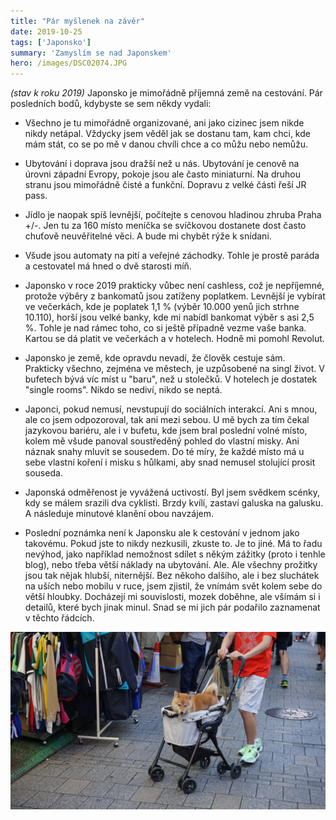 ```yaml
---
title: "Pár myšlenek na závěr"
date: 2019-10-25
tags: ['Japonsko']
summary: 'Zamyslím se nad Japonskem'
hero: /images/DSC02074.JPG
---
```


_(stav k roku 2019)_
Japonsko je mimořádně příjemná země na cestování. Pár posledních bodů, kdybyste se sem někdy vydali:

- Všechno je tu mimořádně organizované, ani jako cizinec jsem nikde nikdy netápal. Vždycky jsem věděl jak se dostanu tam, kam chci, kde mám stát, co se po mě v danou chvíli chce a co můžu nebo nemůžu.

- Ubytování i doprava jsou dražší než u nás. Ubytování je cenově na úrovni západní Evropy, pokoje jsou ale často miniaturní. Na druhou stranu jsou mimořádně čisté a funkční. Dopravu z velké části řeší JR pass.

- Jídlo je naopak spíš levnější, počítejte s cenovou hladinou zhruba Praha +/-. Jen tu za 160 místo meníčka se svíčkovou dostanete dost často chuťově neuvěřitelné věci. A bude mi chybět rýže k snídani.

- Všude jsou automaty na pití a veřejné záchodky. Tohle je prostě paráda a cestovatel má hned o dvě starosti míň.

- Japonsko v roce 2019 prakticky vůbec není cashless, což je nepříjemné, protože výběry z bankomatů jsou zatíženy poplatkem. Levnější je vybírat ve večerkách, kde je poplatek 1,1 % (výběr 10.000 yenů jich strhne 10.110), horší jsou velké banky, kde mi nabídl bankomat výběr s asi 2,5 %. Tohle je nad rámec toho, co si ještě případně vezme vaše banka. Kartou se dá platit ve večerkách a v hotelech. Hodně mi pomohl Revolut.

- Japonsko je země, kde opravdu nevadí, že člověk cestuje sám. Prakticky všechno, zejména ve městech, je uzpůsobené na singl život. V bufetech bývá víc míst u "baru", než u stolečků. V hotelech je dostatek "single rooms". Nikdo se nediví, nikdo se neptá.

- Japonci, pokud nemusí, nevstupují do sociálních interakcí. Ani s mnou, ale co jsem odpozoroval, tak ani mezi sebou. U mě bych za tím čekal jazykovou bariéru, ale i v bufetu, kde jsem bral poslední volné místo, kolem mě všude panoval soustředěný pohled do vlastní misky. Ani náznak snahy mluvit se sousedem. Do té míry, že každé místo má u sebe vlastní koření i misku s hůlkami, aby snad nemusel stolující prosit souseda.

- Japonská odměřenost je vyvážená uctivostí. Byl jsem svědkem scénky, kdy se málem srazili dva cyklisti. Brzdy kvílí, zastaví galuska na galusku. A následuje minutové klanění obou navzájem.

- Poslední poznámka není k Japonsku ale k cestování v jednom jako takovému. Pokud jste to nikdy nezkusili, zkuste to. Je to jiné. Má to řadu nevýhod, jako například nemožnost sdílet s někým zážitky (proto i tenhle blog), nebo třeba větší náklady na ubytování. Ale. Ale všechny prožitky jsou tak nějak hlubší, niternější. Bez někoho dalšího, ale i bez sluchátek na uších nebo mobilu v ruce, jsem zjistil, že vnímám svět kolem sebe do větší hloubky. Docházejí mi souvislosti, mozek doběhne, ale všímám si i detailů, které bych jinak minul. Snad se mi jich pár podařilo zaznamenat v těchto řádcích.

![Obrázek](/images/DSC02074.JPG)